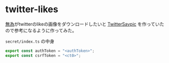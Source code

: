 # twitter-likes

[無為](https://github.com/muimui20080903)がtwitterのlikeの画像をダウンロードしたいと [TwitterSavpic](https://github.com/muimui20080903/TwitterSavpic) を作っていたので参考になるように作ってみた。

`secret/index.ts` の中身

``` javascript
export const authToken = "<authToken>";
export const csrfToken = "<ct0>";
```

